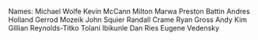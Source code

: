 Names:
Michael Wolfe
Kevin McCann
Milton Marwa
Preston Battin
Andres Holland
Gerrod Mozeik
John Squier
Randall Crame
Ryan Gross
Andy Kim
Gillian Reynolds-Titko
Tolani Ibikunle
Dan Ries
Eugene Vedensky
